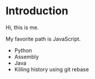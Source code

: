 # Introduction

Hi, this is me.

My favorite path is JavaScript.

* Python
* Assembly
* Java
* Killing history using git rebase
